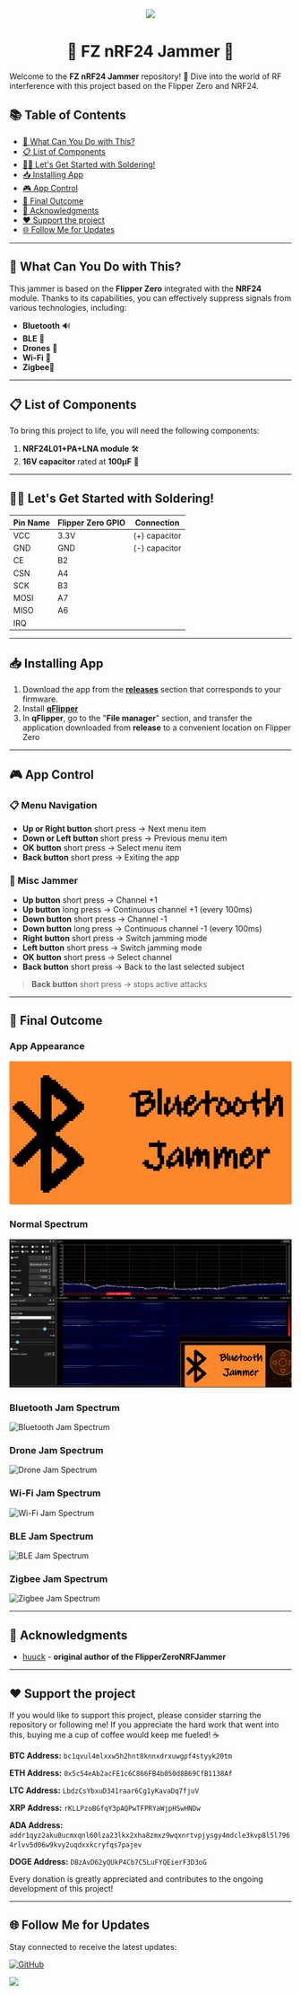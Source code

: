 <div align="center">
  <img src="https://avatars.githubusercontent.com/u/176677387" width="150" height="auto" />
  <h1> 🌟 FZ nRF24 Jammer 🌟 </h1>
</div>

Welcome to the **FZ nRF24 Jammer** repository! 🎉 Dive into the world of RF interference with this project based on the Flipper Zero and NRF24.



## 📚 Table of Contents
- [🚀 What Can You Do with This?](#-what-can-you-do-with-this)
- [📋 List of Components](#-list-of-components)
- [🧑‍🔧 Let's Get Started with Soldering!](#-lets-get-started-with-soldering)
- [📥 Installing App](#-Installing-App)
- [🎮 App Control ](#-App-Control)
- [🎉 Final Outcome](#-final-outcome)
- [🙏 Acknowledgments](#-acknowledgments)
- [❤️ Support the project](#-support-the-project)
- [🌐 Follow Me for Updates](#-follow-me-for-updates)

-----

## 🚀 What Can You Do with This?
This jammer is based on the **Flipper Zero** integrated with the **NRF24** module. Thanks to its capabilities, you can effectively suppress signals from various technologies, including:
- **Bluetooth** 🔊
- **BLE** 📱
- **Drones** 🚁
- **Wi-Fi** 📶
- **Zigbee**📡

-----

## 📋 List of Components
To bring this project to life, you will need the following components:
1. **NRF24L01+PA+LNA module** 🛠️
2. **16V capacitor** rated at **100µF** 🔋

-----

## 🧑‍🔧 Let's Get Started with Soldering!

| **Pin Name** | **Flipper Zero GPIO** | **Connection**       |
|--------------|-----------------------|----------------------|
| VCC          | 3.3V                  | (+) capacitor        |
| GND          | GND                   | (-) capacitor        |
| CE           | B2                    |                      |
| CSN          | A4                    |                      |
| SCK          | B3                    |                      |
| MOSI         | A7                    |                      |
| MISO         | A6                    |                      |
| IRQ          |                       |                      |

-----

## 📥 Installing App

1. Download the app from the **[releases](https://github.com/W0rthlessS0ul/FZ_nRF24_jammer/releases)** section that corresponds to your firmware.
2. Install **[qFlipper](https://flipperzero.one)**
3. In **qFlipper**, go to the "**File manager**" section, and transfer the application downloaded from **release** to a convenient location on Flipper Zero

-----

## 🎮 App Control 

### 📋 Menu Navigation
- **Up or Right button** short press → Next menu item
- **Down or Left button** short press → Previous menu item
- **OK button** short press → Select menu item
- **Back button** short press → Exiting the app

### 📡 Misc Jammer
- **Up button** short press → Channel +1
- **Up button** long press → Continuous channel +1 (every 100ms)
- **Down button** short press → Channel -1
- **Down button** long press → Continuous channel -1 (every 100ms)
- **Right button** short press → Switch jamming mode
- **Left button** short press → Switch jamming mode
- **OK button** short press → Select channel
- **Back button** short press → Back to the last selected subject

> **Back button** short press → stops active attacks

-----

## 🎉 Final Outcome

### App Appearance
![App Appearance](img/gif/app_appearance.gif)

### Normal Spectrum
![Normal Spectrum](img/gif/normal_spctr.gif)

### Bluetooth Jam Spectrum
![Bluetooth Jam Spectrum](img/gif/bluetooth_jam_spctr.gif)

### Drone Jam Spectrum
![Drone Jam Spectrum](img/gif/drone_jam_spctr.gif)

### Wi-Fi Jam Spectrum
![Wi-Fi Jam Spectrum](img/gif/wifi_jam_spctr.gif)

### BLE Jam Spectrum
![BLE Jam Spectrum](img/gif/ble_jam_spctr.gif)

### Zigbee Jam Spectrum
![Zigbee Jam Spectrum](img/gif/zigbee_jam_spctr.gif)

-----

## 🙏 Acknowledgments

- [huuck](https://github.com/huuck) - **original author of the FlipperZeroNRFJammer**

-----

## ❤️ Support the project

If you would like to support this project, please consider starring the repository or following me! If you appreciate the hard work that went into this, buying me a cup of coffee would keep me fueled! ☕ 

**BTC Address:** `bc1qvul4mlxxw5h2hnt8knnxdrxuwgpf4styyk20tm`

**ETH Address:** `0x5c54eAb2acFE1c6C866FB4b050d8B69CfB1138Af`

**LTC Address:** `LbdzCsYbxuD341raar6Cg1yKavaDq7fjuV`

**XRP Address:** `rKLLPzoBGfqY3pAQPwTFPRYaWjpHSwHNDw`

**ADA Address:** `addr1qyz2aku0ucmxqnl60lza23lkx2xha8zmxz9wqxnrtvpjysgy4mdcle3kvp8l5l7964rlvv5d06w9kvy2uqdxxkcryfqs7pajev`

**DOGE Address:** `DBzAvD62yQUkP4Cb7C5LuFYQEierF3D3oG`

Every donation is greatly appreciated and contributes to the ongoing development of this project!

---

## 🌐 Follow Me for Updates
Stay connected to receive the latest updates:

[![GitHub](https://img.shields.io/badge/GitHub-W0rthlessS0ul-181717?style=flat&logo=github&logoColor=white)](https://github.com/W0rthlessS0ul)

<img src="https://profile-counter.glitch.me/W0rthlessS0ul.FZ_nRF24_jammer/count.svg"/>
